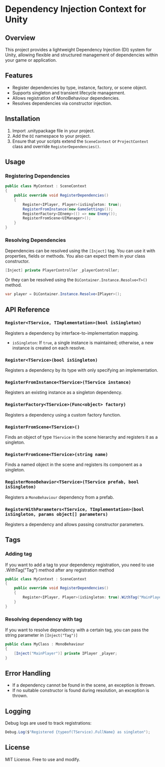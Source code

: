# Dependency Injection Context for Unity

## Overview
This project provides a lightweight Dependency Injection (DI) system for Unity, allowing flexible and structured management of dependencies within your game or application.

## Features
- Register dependencies by type, instance, factory, or scene object.
- Supports singleton and transient lifecycle management.
- Allows registration of MonoBehaviour dependencies.
- Resolves dependencies via constructor injection.

## Installation
1. Import .unitypackage file in your project.
2. Add the `DI` namespace to your project.
3. Ensure that your scripts extend the `SceneContext` or `ProjectContext` class and override `RegisterDependencies()`.

## Usage

### Registering Dependencies
```csharp
public class MyContext : SceneContext
{
    public override void RegisterDependencies()
    {
        Register<IPlayer, Player>(isSingleton: true);
        RegisterFromInstance(new GameSettings());
        RegisterFactory<IEnemy>(() => new Enemy());
        RegisterFromScene<UIManager>();
    }
}
```

### Resolving Dependencies
Dependencies can be resolved using the `[Inject]` tag. You can use it with properties, fields or methods. You also can expect them in your class constructor.
```csharp
[Inject] private PlayerController _playerController;
```

Or they can be resolved using the `DiContainer.Instance.Resolve<T>()` method.
```csharp
var player = DiContainer.Instance.Resolve<IPlayer>();
```

## API Reference

### `Register<TService, TImplementation>(bool isSingleton)`
Registers a dependency by interface-to-implementation mapping.
- `isSingleton`: If `true`, a single instance is maintained; otherwise, a new instance is created on each resolve.

### `Register<TService>(bool isSingleton)`
Registers a dependency by its type with only specifying an implementation.

### `RegisterFromInstance<TService>(TService instance)`
Registers an existing instance as a singleton dependency.

### `RegisterFactory<TService>(Func<object> factory)`
Registers a dependency using a custom factory function.

### `RegisterFromScene<TService>()`
Finds an object of type `TService` in the scene hierarchy and registers it as a singleton.

### `RegisterFromScene<TService>(string name)`
Finds a named object in the scene and registers its component as a singleton.

### `RegisterMonoBehavior<TService>(TService prefab, bool isSingleton)`
Registers a `MonoBehaviour` dependency from a prefab.

### `RegisterWithParameters<TService, TImplementation>(bool isSingleton, params object[] parameters)`
Registers a dependency and allows passing constructor parameters.

## Tags

### Adding tag

If you want to add a tag to your dependency registration, you need to use .WithTag("Tag") method after any registration method
```csharp
public class MyContext : SceneContext
{
    public override void RegisterDependencies()
    {
        Register<IPlayer, Player>(isSingleton: true).WithTag("MainPlayer");
    }
}
```

### Resolving dependency with tag

If you want to resolve dependency with a certain tag, you can pass the string parameter in `[Inject("Tag")]` 
```csharp
public class MyClass : MonoBehaviour
{
    [Inject("MainPlayer")] private IPlayer _player;
}
```

## Error Handling
- If a dependency cannot be found in the scene, an exception is thrown.
- If no suitable constructor is found during resolution, an exception is thrown.

## Logging
Debug logs are used to track registrations:
```csharp
Debug.Log($"Registered {typeof(TService).FullName} as singleton");
```

## License
MIT License. Free to use and modify.

